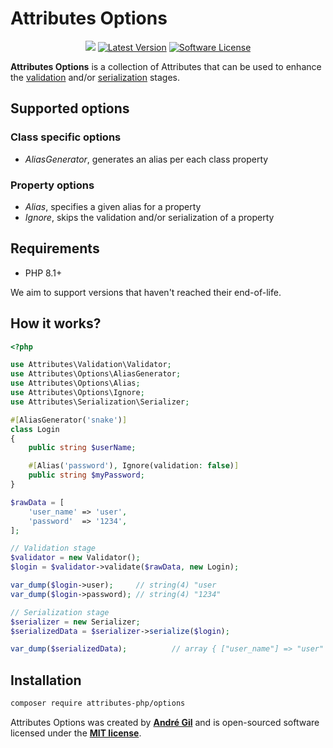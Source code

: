 # Attributes Options

<p align="center">
    <a href="https://codecov.io/gh/Attributes-PHP/options"><img src="https://codecov.io/gh/Attributes-PHP/options/graph/badge.svg?token=J2kqNp5cho"/></a>
    <a href="https://packagist.org/packages/Attributes-PHP/options"><img alt="Latest Version" src="https://img.shields.io/packagist/v/Attributes-PHP/options"></a>
    <a href="https://packagist.org/packages/Attributes-PHP/options"><img alt="Software License" src="https://img.shields.io/badge/Licence-MIT-brightgreen"></a>
</p>

**Attributes Options** is a collection of Attributes that can be used to enhance the [validation](https://github.com/Attributes-PHP/validation)
and/or [serialization](https://github.com/Attributes-PHP/serializer) stages.

## Supported options

### Class specific options

- *AliasGenerator*, generates an alias per each class property

### Property options

- *Alias*, specifies a given alias for a property
- *Ignore*, skips the validation and/or serialization of a property

## Requirements

- PHP 8.1+

We aim to support versions that haven't reached their end-of-life.

## How it works?

```php
<?php

use Attributes\Validation\Validator;
use Attributes\Options\AliasGenerator;
use Attributes\Options\Alias;
use Attributes\Options\Ignore;
use Attributes\Serialization\Serializer;

#[AliasGenerator('snake')]
class Login
{
    public string $userName;

    #[Alias('password'), Ignore(validation: false)]
    public string $myPassword;
}

$rawData = [
    'user_name' => 'user',
    'password'  => '1234',
];

// Validation stage
$validator = new Validator();
$login = $validator->validate($rawData, new Login);

var_dump($login->user);     // string(4) "user
var_dump($login->password); // string(4) "1234"

// Serialization stage
$serializer = new Serializer;
$serializedData = $serializer->serialize($login);

var_dump($serializedData);          // array { ["user_name"] => "user" }
```

## Installation

```bash
composer require attributes-php/options
```

Attributes Options was created by **[André Gil](https://www.linkedin.com/in/andre-gil/)** and is open-sourced software licensed under the **[MIT license](https://opensource.org/licenses/MIT)**.
